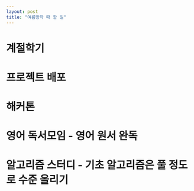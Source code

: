 ```yaml
---
layout: post
title: "여름방학 때 할 일"
---
```


# 계절학기

# 프로젝트 배포

# 해커톤

# 영어 독서모임 - 영어 원서 완독

# 알고리즘 스터디 - 기초 알고리즘은 풀 정도로 수준 올리기
